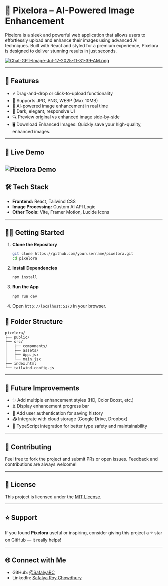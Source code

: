 


# 🌌 Pixelora – AI-Powered Image Enhancement

Pixelora is a sleek and powerful web application that allows users to effortlessly upload and enhance their images using advanced AI techniques. Built with React and styled for a premium experience, Pixelora is designed to deliver stunning results in just seconds.

[![Chat-GPT-Image-Jul-17-2025-11-31-39-AM.png](https://i.postimg.cc/bNsjbYv1/Chat-GPT-Image-Jul-17-2025-11-31-39-AM.png)](https://postimg.cc/D8kD3TLz)

---

## 🚀 Features

- ⚡ Drag-and-drop or click-to-upload functionality  
- 🎯 Supports JPG, PNG, WEBP (Max 10MB)  
- 🧠 AI-powered image enhancement in real time  
- 🌙 Dark, elegant, responsive UI  
- 🔍 Preview original vs enhanced image side-by-side  
- 🖥️ Download Enhanced Images: Quickly save your high-quality, enhanced images.

---

## 📸 Live Demo

![Pixelora Demo](./demo.gif)
---

## 🛠️ Tech Stack

- **Frontend:** React, Tailwind CSS  
- **Image Processing:** Custom AI API Logic
- **Other Tools:** Vite, Framer Motion, Lucide Icons

---

## 🧑‍💻 Getting Started

1. **Clone the Repository**
   ```bash
   git clone https://github.com/yourusername/pixelora.git
   cd pixelora

2. **Install Dependencies**

   ```bash
   npm install
   ```

3. **Run the App**

   ```bash
   npm run dev
   ```

4. Open `http://localhost:5173` in your browser.


## 📁 Folder Structure

```
pixelora/
├── public/
├── src/
│   ├── components/
│   ├── assets/
│   ├── App.jsx
│   └── main.jsx
├── index.html
└── tailwind.config.js
```

---


## 🧠 Future Improvements

* ✨ Add multiple enhancement styles (HD, Color Boost, etc.)
* ⏳ Display enhancement progress bar
* 🔐 Add user authentication for saving history
* 📤 Integrate with cloud storage (Google Drive, Dropbox)
* 🚀 TypeScript integration for better type safety and maintainability

---

## 🤝 Contributing

Feel free to fork the project and submit PRs or open issues. Feedback and contributions are always welcome!

---

## 📄 License

This project is licensed under the [MIT License](LICENSE).

---

## ⭐ Support

If you found **Pixelora** useful or inspiring, consider giving this project a ⭐ star on GitHub — it really helps!

---

## 🌐 Connect with Me

* GitHub: [@SafalyaRC](https://github.com/SafalyaRC)
* LinkedIn: [Safalya Roy Chowdhury](www.linkedin.com/in/safalyarc-a75a8b21b)

